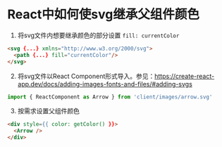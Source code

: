 # React中如何使svg继承父组件颜色

1. 将svg文件内想要继承颜色的部分设置 `fill: currentColor` 
```html
<svg {...} xmlns="http://www.w3.org/2000/svg">
  <path {...} fill="currentColor"/>
</svg>
```
2. 将svg文件以React Component形式导入。参见：https://create-react-app.dev/docs/adding-images-fonts-and-files/#adding-svgs
```javascript
import { ReactComponent as Arrow } from 'client/images/arrow.svg'
```
3. 按需求设置父组件颜色
```html
<div style={{ color: getColor() }}>
  <Arrow />
</div>
```
